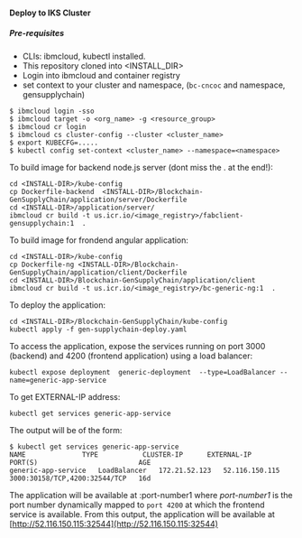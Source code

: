 #### Deploy to IKS Cluster
  
##### Pre-requisites
- CLIs: ibmcloud, kubectl installed.
- This repository cloned into <INSTALL_DIR>
- Login into ibmcloud and container registry
- set context to your cluster and namespace, (`bc-cncoc` and namespace, gensupplychain)
```
$ ibmcloud login -sso
$ ibmcloud target -o <org_name> -g <resource_group>
$ ibmcloud cr login
$ ibmcloud cs cluster-config --cluster <cluster_name>
$ export KUBECFG=.....
$ kubectl config set-context <cluster_name> --namespace=<namespace>
```
To build image for backend node.js server (dont miss the . at the end!):
```
cd <INSTALL-DIR>/kube-config
cp Dockerfile-backend  <INSTALL-DIR>/Blockchain-GenSupplyChain/application/server/Dockerfile
cd <INSTALL-DIR>/application/server/
ibmcloud cr build -t us.icr.io/<image_registry>/fabclient-gensupplychain:1  .
```
To build image for frondend angular application:
```
cd <INSTALL-DIR>/kube-config
cp Dockerfile-ng <INSTALL-DIR>/Blockchain-GenSupplyChain/application/client/Dockerfile
cd <INSTALL-DIR>/Blockchain-GenSupplyChain/application/client
ibmcloud cr build -t us.icr.io/<image_registry>/bc-generic-ng:1  .
```
To deploy the application:
```
cd <INSTALL-DIR>/Blockchain-GenSupplyChain/kube-config
kubectl apply -f gen-supplychain-deploy.yaml
```
To access the application, expose the services running on port 3000 (backend) and 4200 (frontend application) using a load balancer:
```
kubectl expose deployment  generic-deployment  --type=LoadBalancer --name=generic-app-service
```
To get EXTERNAL-IP address:
```
kubectl get services generic-app-service
```
The output will be of the form:
```
$ kubectl get services generic-app-service
NAME              TYPE           CLUSTER-IP      EXTERNAL-IP      PORT(S)                         AGE
generic-app-service   LoadBalancer   172.21.52.123   52.116.150.115   3000:30158/TCP,4200:32544/TCP   16d
```
The application will be available at <EXTERNAL-IP>:port-number1 where _port-number1_ is the port number dynamically mapped to `port 4200` at which the frontend service is available.  From this output, the application will be available at [http://52.116.150.115:32544](http://52.116.150.115:32544)
  
  
